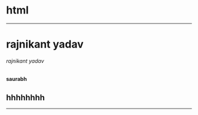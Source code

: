 # html
<hr>
<h1> rajnikant yadav </h1>

<h6> rajnikant yadav </h6>

<h4> saurabh </h6>
<h2> hhhhhhhh</h2>
<hr size= "3"noshade>
